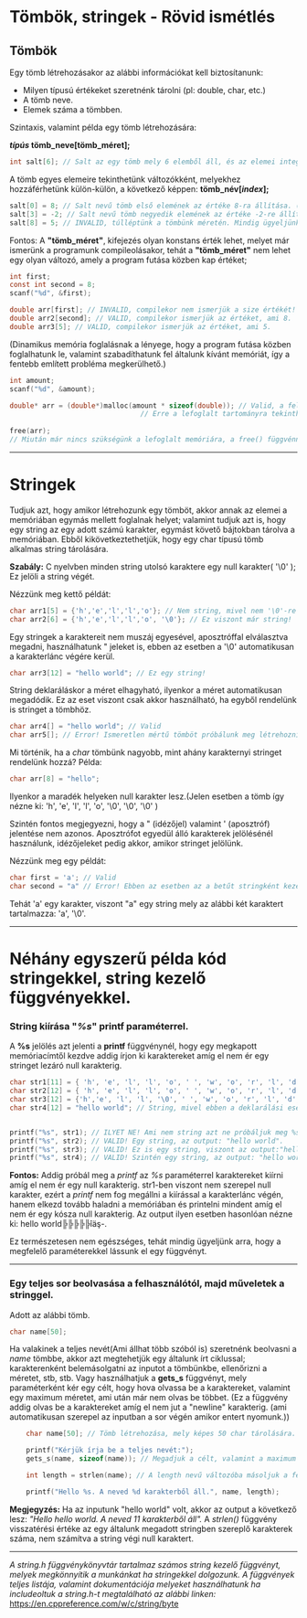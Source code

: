 # Tömbök, stringek - Rövid ismétlés

## Tömbök
Egy tömb létrehozásakor az alábbi információkat kell biztosítanunk:
- Milyen típusú értékeket szeretnénk tárolni (pl: double, char, etc.)
- A tömb neve.
- Elemek száma a tömbben.

Szintaxis, valamint példa egy tömb létrehozására:

**_típús_ tömb_neve[tömb_méret];**
```C
int salt[6]; // Salt az egy tömb mely 6 elemből áll, és az elemei integer típúst tudnak tárolni.
```
A tömb egyes elemeire tekinthetünk változókként, melyekhez hozzáférhetünk külön-külön, a következő képpen: **tömb_név[*index*];**
```C
salt[0] = 8; // Salt nevű tömb első elemének az értéke 8-ra állítása. (A tömbök elemeinek számozása nullától kezdődik.)
salt[3] = -2; // Salt nevű tömb negyedik elemének az értéke -2-re állítása.
salt[8] = 5; // INVALID, túlléptünk a tömbünk méretén. Mindig ügyeljünk arra, hogy az adott tömb eleme amihez éppen hozzá szeretnénk férni a kereteinken belül legyen!
```
Fontos: A **"tömb_méret"**, kifejezés olyan konstans érték lehet, melyet már ismerünk a programunk compileolásakor, tehát a **"tömb_méret"** nem lehet egy olyan változó, amely a program futása közben kap értéket; 
```C
int first;
const int second = 8;
scanf("%d", &first);

double arr[first]; // INVALID, compilekor nem ismerjük a size értékét!
double arr2[second]; // VALID, compilekor ismerjük az értéket, ami 8.
double arr3[5]; // VALID, compilekor ismerjük az értéket, ami 5.
```
(Dinamikus memória foglalásnak a lényege, hogy a program futása közben foglalhatunk le, valamint szabadíthatunk fel általunk kívánt memóriát, így a fentebb említett probléma megkerülhető.)
```C
int amount;
scanf("%d", &amount);

double* arr = (double*)malloc(amount * sizeof(double)); // Valid, a felhasználó által megadott számú, double méretű memóriát foglalunk le.	
					    		// Erre a lefoglalt tartományra tekinthetünk hasonló képpen mintha egy tömb lenne.
			
free(arr);
// Miután már nincs szükségünk a lefoglalt memóriára, a free() függvénnyel visszaadhatjuk a memória pool-ba, tehát az adott memória tartomány újra felhasználható lesz. 
```
----------------------------------------------------------------------------------------------------------------------------------------
# Stringek
Tudjuk azt, hogy amikor létrehozunk egy tömböt, akkor annak az elemei a memóriában egymás mellett foglalnak helyet; valamint tudjuk azt is, hogy egy string az egy adott számú karakter, egymást követő bájtokban tárolva a memóriában. Ebből kikövetkeztethetjük, hogy egy char típusú tömb alkalmas string tárolására.

**Szabály:** C nyelvben minden string utolsó karaktere egy null karakter( '\0' ); Ez jelöli a string végét.

Nézzünk meg kettő példát:
```C
char arr1[5] = {'h','e','l','l','o'}; // Nem string, mivel nem '\0'-re végződik a karakterláncunk.
char arr2[6] = {'h','e','l','l','o', '\0'}; // Ez viszont már string!
```
Egy stringek a karaktereit nem muszáj egyesével, aposztróffal elválasztva megadni, használhatunk " jeleket is, ebben az esetben a '\0' automatikusan a karakterlánc végére kerül.
```C
char arr3[12] = "hello world"; // Ez egy string!
```
String deklaráláskor a méret elhagyható, ilyenkor a méret automatikusan megadódik. Ez az eset viszont csak akkor használható, ha egyből rendelünk is stringet a tömbhöz.
```C
char arr4[] = "hello world"; // Valid
char arr5[]; // Error! Ismeretlen mértű tömböt próbálunk meg létrehozni.
```
Mi történik, ha a *char* tömbünk nagyobb, mint ahány karakternyi stringet rendelünk hozzá?
Példa:
```C
char arr[8] = "hello";
```
Ilyenkor a maradék helyeken null karakter lesz.(Jelen esetben a tömb így nézne ki: 'h', 'e', 'l', 'l', 'o', '\0', '\0', '\0' )

Szintén fontos megjegyezni, hogy a " (idézőjel) valamint ' (aposztróf) jelentése nem azonos. Aposztrófot egyedül álló karakterek jelölésénél használunk, idézőjeleket pedig akkor, amikor stringet jelölünk.

Nézzünk meg egy példát:
```C
char first = 'a'; // Valid
char second = "a" // Error! Ebben az esetben az a betűt stringként kezeljük, ezért hozzáadódik a null karakter is automatikusan, tehát 2 karaktert próbálunk meg egy változóhoz rendelni.
```
Tehát 'a' egy karakter, viszont "a" egy string mely az alábbi két karaktert tartalmazza: 'a', '\0'.

----------------------------------------------------------------------------------------------------------------------------------------

# Néhány egyszerű példa kód stringekkel, string kezelő függvényekkel.

 ### **String kiírása "*%s*" printf paraméterrel.**

A **%s** jelölés azt jelenti a **printf** függvénynél, hogy egy megkapott memóriacímtől kezdve addig írjon ki karaktereket amíg el nem ér egy stringet lezáró null karakterig.

```C
char str1[11] = { 'h', 'e', 'l', 'l', 'o', ' ', 'w', 'o', 'r', 'l', 'd' }; // Nem String, mivel NEM null karakterrel végződik.
char str2[12] = { 'h', 'e', 'l', 'l', 'o', ' ', 'w', 'o', 'r', 'l', 'd', '\0' }; // String, mivel null karakterrel végződik.
char str3[12] = {'h','e', 'l', 'l', '\0', ' ', 'w', 'o', 'r', 'l', 'd','\0', }; // Szintén string.
char str4[12] = "hello world"; // String, mivel ebben a deklarálási esetben automatikusan megkapta a végére a null karaktert.


printf("%s", str1); // ILYET NE! Ami nem string azt ne próbáljuk meg %s paraméterrel kiiratni!
printf("%s", str2); // VALID! Egy string, az output: "hello world".
printf("%s", str3); // VALID! Ez is egy string, viszont az output:"hell". Ahogy említettem, addig ír ki karaktereket amíg el nem ér egy null karakterig.
printf("%s", str4); // VALID! Szintén egy string, az output: "hello world".
```
**Fontos:** Addig próbál meg a *printf* az *%s* paraméterrel karaktereket kiírni amíg el nem ér egy null karakterig. str1-ben viszont nem szerepel null karakter, ezért a *printf* nem fog megállni a kiírással a karakterlánc végén, hanem elkezd tovább haladni a memóriában és printelni mindent amíg el nem ér egy kósza null karakterig. Az output ilyen esetben hasonlóan nézne ki: hello world╠╠╠╠╠îäş-. 

Ez természetesen nem egészséges, tehát mindig ügyeljünk arra, hogy a megfelelő paraméterekkel lássunk el egy függvényt.

----------------------------------------------------------------------------------------------------------------------------------------

### **Egy teljes sor beolvasása a felhasználótól, majd műveletek a stringgel.**

Adott az alábbi tömb.
```C
char name[50];
```
Ha valakinek a teljes nevét(Ami állhat több szóból is) szeretnénk beolvasni a *name* tömbbe, akkor azt megtehetjük egy általunk írt ciklussal; karakterenként belemásolgatni az inputot a tömbünkbe, ellenőrizni a méretet, stb, stb. Vagy használhatjuk a **gets_s** függvényt, mely paraméterként kér egy célt, hogy hova olvassa be a karaktereket, valamint egy maximum méretet, ami után már nem olvas be többet. (Ez a függvény addig olvas be a karaktereket amíg el nem jut a "newline" karakterig. (ami automatikusan szerepel az inputban a sor végén amikor entert nyomunk.))

```C
	char name[50]; // Tömb létrehozása, mely képes 50 char tárolására.

	printf("Kérjük írja be a teljes nevét:");
	gets_s(name, sizeof(name)); // Megadjuk a célt, valamint a maximum méretet. A "sizeof(name)" visstatérési értéke a name tömbünk mérete bájtokban.

	int length = strlen(name); // A length nevű változóba másoljuk a felhasználó által beírt stringben szereplő karakterek számát.

	printf("Hello %s. A neved %d karakterből áll.", name, length); 
```
**Megjegyzés:** Ha az inputunk "hello world" volt, akkor az output a következő lesz: *"Hello hello world. A neved 11 karakterből áll".*
A *strlen()* függvény visszatérési értéke az egy általunk megadott stringben szereplő karakterek száma, nem számítva a string végi null karaktert.

----------------------------------------------------------------------------------------------------------------------------------------

*A string.h függvénykönyvtár tartalmaz számos string kezelő függvényt, melyek megkönnyítik a munkánkat ha stringekkel dolgozunk.
A függvények teljes listája, valamint dokumentációja melyeket használhatunk ha includeoltuk a string.h-t megtalálható az alábbi linken:* https://en.cppreference.com/w/c/string/byte


